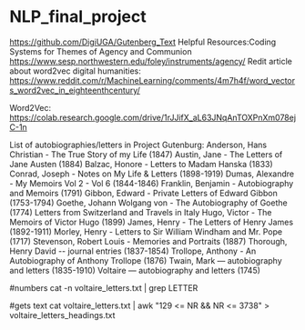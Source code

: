 # NLP_final_project
https://github.com/DigiUGA/Gutenberg_Text
Helpful Resources:Coding Systems for Themes of Agency and Communion
https://www.sesp.northwestern.edu/foley/instruments/agency/
Redit article about word2vec digital humanities:
https://www.reddit.com/r/MachineLearning/comments/4m7h4f/word_vectors_word2vec_in_eighteenthcentury/

Word2Vec:
https://colab.research.google.com/drive/1rJJifX_aL63JNqAnTOXPnXm078ejC-1n

List of autobiographies/letters in Project Gutenburg:
Anderson, Hans Christian - The True Story of my Life (1847)
Austin, Jane - The Letters of Jane Austen (1884)
Balzac, Honore - Letters to Madam Hanska (1833)
Conrad, Joseph - Notes on My Life & Letters (1898-1919)
Dumas, Alexandre - My Memoirs Vol 2 - Vol 6 (1844-1846)
Franklin, Benjamin - Autobiography and Memoirs (1791)
Gibbon, Edward - Private Letters of Edward Gibbon (1753-1794)
Goethe, Johann Wolgang von - The Autobiography of Goethe (1774) Letters from Switzerland and Travels in Italy
Hugo, Victor - The Memoirs of Victor Hugo (1899)
James, Henry - The Letters of Henry James (1892-1911)
Morley, Henry - Letters to Sir William Windham and Mr. Pope (1717)
Stevenson, Robert Louis - Memories and Portraits (1887)
Thorough, Henry David -- journal entries (1837-1854)
Trollope, Anthony - An Autobiography of Anthony Trollope (1876)
Twain, Mark — autobiography and letters (1835-1910)
Voltaire — autobiography and letters (1745)

#numbers
 cat -n voltaire_letters.txt | grep LETTER 

#gets text
cat voltaire_letters.txt | awk  "129 <= NR && NR <= 3738" > voltaire_letters_headings.txt 


